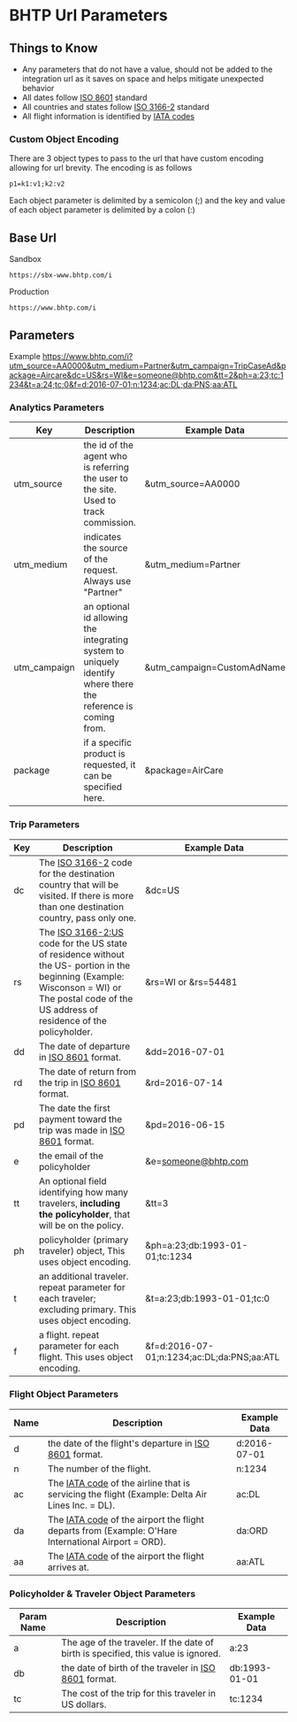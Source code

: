 # BHTP Url Parameters

## Things to Know
- Any parameters that do not have a value, should not be added to the integration url as it saves on space and helps mitigate unexpected behavior
- All dates follow [ISO 8601](https://en.wikipedia.org/wiki/ISO_8601#Dates) standard
- All countries and states follow [ISO 3166-2](https://en.wikipedia.org/wiki/ISO_3166-1_alpha-2) standard
- All flight information is identified by [IATA codes](https://en.wikipedia.org/wiki/International_Air_Transport_Association)

### **Custom Object Encoding**
There are 3 object types to pass to the url that have custom encoding allowing for url brevity. The encoding is as follows

```
p1=k1:v1;k2:v2
```

Each object parameter is delimited by a semicolon (;) and the key and value of each object parameter is delimited by a colon (:)

## Base Url
Sandbox
```
https://sbx-www.bhtp.com/i
```

Production
```
https://www.bhtp.com/i
```

## Parameters

Example
https://www.bhtp.com/i?utm_source=AA0000&utm_medium=Partner&utm_campaign=TripCaseAd&package=Aircare&dc=US&rs=WI&e=someone@bhtp.com&tt=2&ph=a:23;tc:1234&t=a:24;tc:0&f=d:2016-07-01;n:1234;ac:DL;da:PNS;aa:ATL

### **Analytics Parameters**
| Key | Description | Example Data |
|---|---|---|
| utm_source | the id of the agent who is referring the user to the site. Used to track commission.  | &utm_source=AA0000 |
| utm_medium | indicates the source of the request. Always use "Partner" | &utm_medium=Partner |
| utm_campaign | an optional id allowing the integrating system to uniquely identify where there the reference is coming from. | &utm_campaign=CustomAdName |
| package | if a specific product is requested, it can be specified here. | &package=AirCare |

### **Trip Parameters**
| Key | Description | Example Data |
|---|---|---|
| dc | The [ISO 3166-2](https://en.wikipedia.org/wiki/ISO_3166-1_alpha-2) code for the destination country that will be visited. If there is more than one destination country, pass only one. | &dc=US |
| rs | The [ISO 3166-2:US](https://en.wikipedia.org/wiki/ISO_3166-2:US) code for the US state of residence without the US- portion in the beginning (Example: Wisconson = WI) or The postal code of the US address of residence of the policyholder. | &rs=WI or &rs=54481 |
| dd | The date of departure in [ISO 8601](https://en.wikipedia.org/wiki/ISO_8601#Dates) format. | &dd=2016-07-01 |
| rd | The date of return from the trip in [ISO 8601](https://en.wikipedia.org/wiki/ISO_8601#Dates) format. | &rd=2016-07-14 |
| pd | The date the first payment toward the trip was made in [ISO 8601](https://en.wikipedia.org/wiki/ISO_8601#Dates) format. | &pd=2016-06-15 |
| e | the email of the policyholder | &e=someone@bhtp.com |
| tt | An optional field identifying how many travelers, **including the policyholder**, that will be on the policy. | &tt=3 |
| ph | policyholder (primary traveler) object, This uses object encoding. | &ph=a:23;db:1993-01-01;tc:1234 |
| t | an additional traveler. repeat parameter for each traveler; excluding primary. This uses object encoding. | &t=a:23;db:1993-01-01;tc:0 |
| f | a flight. repeat parameter for each flight. This uses object encoding. | &f=d:2016-07-01;n:1234;ac:DL;da:PNS;aa:ATL |

### **Flight Object Parameters**
| Name | Description | Example Data |
|---|---|---|
| d | the date of the flight's departure in [ISO 8601](https://en.wikipedia.org/wiki/ISO_8601#Dates) format. | d:2016-07-01 |
| n | The number of the flight. | n:1234
| ac | The [IATA code](http://www.iata.org/about/members/Pages/airline-list.aspx?All=true) of the airline that is servicing the flight (Example: Delta Air Lines Inc. = DL). | ac:DL |
| da | The [IATA code](https://www.world-airport-codes.com/) of the airport the flight departs from (Example: O'Hare International Airport = ORD). | da:ORD |
| aa | The [IATA code](https://www.world-airport-codes.com/) of the airport the flight arrives at. | aa:ATL |

### **Policyholder & Traveler Object Parameters**
| Param Name | Description | Example Data |
|---|---|---|
| a | The age of the traveler. If the date of birth is specified, this value is ignored. | a:23 |
| db | the date of birth of the traveler in [ISO 8601](https://en.wikipedia.org/wiki/ISO_8601#Dates) format. | db:1993-01-01 |
| tc | The cost of the trip for this traveler in US dollars. | tc:1234 |
